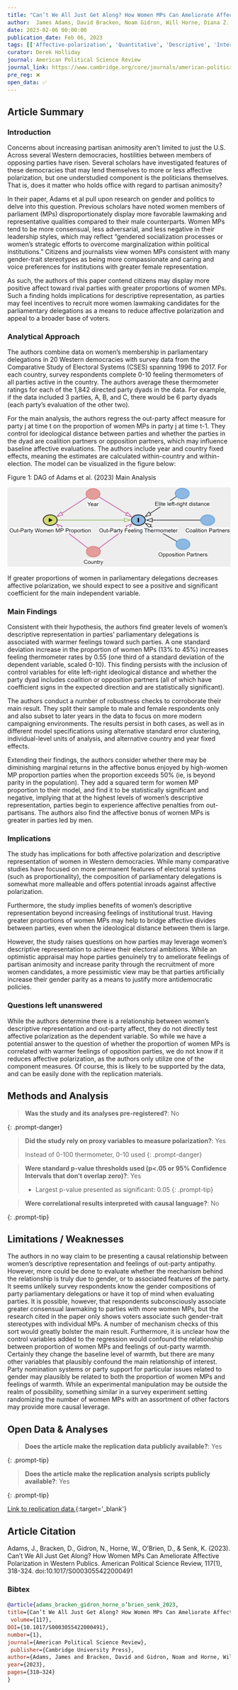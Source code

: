 ```yaml
---
title: "Can’t We All Just Get Along? How Women MPs Can Ameliorate Affective Polarization in Western Publics"
author:  James Adams, David Bracken, Noam Gidron, Will Horne, Diana Z. O’Brien, Kaitlin Senk
date: 2023-02-06 00:00:00
publication_date: Feb 06, 2023
tags: [['Affective-polarization', 'Quantitative', 'Descriptive', 'International']]
curator: Derek Holliday
journal: American Political Science Review
journal_link: https://www.cambridge.org/core/journals/american-political-science-review/article/cant-we-all-just-get-along-how-women-mps-can-ameliorate-affective-polarization-in-western-publics/D9F115F8EA9677F6AFC9E6D76392B8D5
pre_reg: ❌
open_data: ✅
---
```


## Article Summary

### Introduction ###
Concerns about increasing partisan animosity aren’t limited to just the U.S. Across several Western democracies, hostilities between members of opposing parties have risen. Several scholars have investigated features of these democracies that may lend themselves to more or less affective polarization, but one understudied component is the politicians themselves. That is, does it matter who holds office with regard to partisan animosity?

In their paper, Adams et al pull upon research on gender and politics to delve into this question. Previous scholars have noted women members of parliament (MPs) disproportionately display more favorable lawmaking and representative qualities compared to their male counterparts. Women MPs tend to be more consensual, less adversarial, and less negative in their leadership styles, which may reflect “gendered socialization processes or women’s strategic efforts to overcome marginalization within political institutions.” Citizens and journalists view women MPs consistent with many gender-trait stereotypes as being more compassionate and caring and voice preferences for institutions with greater female representation. 

As such, the authors of this paper contend citizens may display more positive affect toward rival parties with greater proportions of women MPs. Such a finding holds implications for descriptive representation, as parties may feel incentives to recruit more women lawmaking candidates for the parliamentary delegations as a means to reduce affective polarization and appeal to a broader base of voters.

### Analytical Approach ###
The authors combine data on women’s membership in parliamentary delegations in 20 Western democracies with survey data from the Comparative Study of Electoral Systems (CSES) spanning 1996 to 2017. For each country, survey respondents complete 0-10 feeling thermometers of all parties active in the country. The authors average these thermometer ratings for each of the 1,842 directed party dyads in the data. For example, if the data included 3 parties, A, B, and C, there would be 6 party dyads (each party’s evaluation of the other two). 

For the main analysis, the authors regress the out-party affect measure for party j at time t on the proportion of women MPs in party j at time t-1. They control for ideological distance between parties and whether the parties in the dyad are coalition partners or opposition partners, which may influence baseline affective evaluations. The authors include year and country fixed effects, meaning the estimates are calculated within-country and within-election. The model can be visualized in the figure below:

Figure 1: DAG of Adams et al. (2023) Main Analysis

![DAG of Adams et al. (2023)](/assets/img/Adams-et-al_2023_Holliday.png)

If greater proportions of women in parliamentary delegations decreases affective polarization, we should expect to see a positive and significant coefficient for the main independent variable.

### Main Findings ###
Consistent with their hypothesis, the authors find greater levels of women’s descriptive representation in parties’ parliamentary delegations is associated with warmer feelings toward such parties. A one standard deviation increase in the proportion of women MPs (13% to 45%) increases feeling thermometer rates by 0.55 (one third of a standard deviation of the dependent variable, scaled 0-10). This finding persists with the inclusion of control variables for elite left-right ideological distance and whether the party dyad includes coalition or opposition partners (all of which have coefficient signs in the expected direction and are statistically significant). 

The authors conduct a number of robustness checks to corroborate their main result. They split their sample to male and female respondents only and also subset to later years in the data to focus on more modern campaigning environments. The results persist in both cases, as well as in different model specifications using alternative standard error clustering, individual-level units of analysis, and alternative country and year fixed effects.

Extending their findings, the authors consider whether there may be diminishing marginal returns in the affective bonus enjoyed by high-women MP proportion parties when the proportion exceeds 50% (ie, is beyond parity in the population). They add a squared term for women MP proportion to their model, and find it to be statistically significant and negative, implying that at the highest levels of women’s descriptive representation, parties begin to experience affective penalties from out-partisans. The authors also find the affective bonus of women MPs is greater in parties led by men.

### Implications ###
The study has implications for both affective polarization and descriptive representation of women in Western democracies. While many comparative studies have focused on more permanent features of electoral systems (such as proportionality), the composition of parliamentary delegations is somewhat more malleable and offers potential inroads against affective polarization.

Furthermore, the study implies benefits of women’s descriptive representation beyond increasing feelings of institutional trust. Having greater proportions of women MPs may help to bridge affective divides between parties, even when the ideological distance between them is large.

However, the study raises questions on how parties may leverage women’s descriptive representation to achieve their electoral ambitions. While an optimistic appraisal may hope parties genuinely try to ameliorate feelings of partisan animosity and increase parity through the recruitment of more women candidates, a more pessimistic view may be that parties artificially increase their gender parity as a means to justify more antidemocratic policies. 

### Questions left unanswered ###
While the authors determine there is a relationship between women’s descriptive representation and out-party affect, they do not directly test affective polarization as the dependent variable. So while we have a potential answer to the question of whether the proportion of women MPs is correlated with warmer feelings of opposition parties, we do not know if it reduces affective polarization, as the authors only utilize one of the component measures. Of course, this is likely to be supported by the data, and can be easily done with the replication materials.


## Methods and Analysis

> **Was the study and its analyses pre-registered?**: No
> 
{: .prompt-danger}

> **Did the study rely on proxy variables to measure polarization?**: Yes
> 
> 
> Instead of 0-100 thermometer, 0-10 used
{: .prompt-danger}


> **Were standard p-value thresholds used (p<.05 or 95% Confidence Intervals that don’t overlap zero)?**: Yes
> 
> - Largest p-value presented as significant: 0.05
{: .prompt-tip}

> **Were correlational results interpreted with causal language?**: No
> 
{: .prompt-tip}

## Limitations / Weaknesses

The authors in no way claim to be presenting a causal relationship between women’s descriptive representation and feelings of out-party antipathy. However, more could be done to evaluate whether the mechanism behind the relationship is truly due to gender, or to associated features of the party. It seems unlikely survey respondents know the gender compositions of party parliamentary delegations or have it top of mind when evaluating parties. It is possible, however, that respondents subconsciously associate greater consensual lawmaking to parties with more women MPs, but the research cited in the paper only shows voters associate such gender-trait stereotypes with individual MPs. A number of mechanism checks of this sort would greatly bolster the main result.  Furthermore, it is unclear how the control variables added to the regression would confound the relationship between proportion of women MPs and feelings of out-party warmth. Certainly they change the baseline level of warmth, but there are many other variables that plausibly confound the main relationship of interest. Party nomination systems or party support for particular issues related to gender may plausibly be related to both the proportion of women MPs and feelings of warmth. While an experimental manipulation may be outside the realm of possibility, something similar in a survey experiment setting randomizing the number of women MPs with an assortment of other factors may provide more causal leverage.

## Open Data & Analyses

> **Does the article make the replication data publicly available?**: Yes
> 
{: .prompt-tip}

> **Does the article make the replication analysis scripts publicly available?**: Yes
> 
{: .prompt-tip}


[Link to replication data.](https://dataverse.harvard.edu/dataset.xhtml?persistentId=doi:10.7910/DVN/AHQRVR){:target='_blank'}

## Article Citation

Adams, J., Bracken, D., Gidron, N., Horne, W., O’Brien, D., & Senk, K. (2023). Can’t We All Just Get Along? How Women MPs Can Ameliorate Affective Polarization in Western Publics. American Political Science Review, 117(1), 318-324. doi:10.1017/S0003055422000491

### Bibtex

```bibtex
@article{adams_bracken_gidron_horne_o’brien_senk_2023, 
title={Can’t We All Just Get Along? How Women MPs Can Ameliorate Affective Polarization in Western Publics},
 volume={117}, 
DOI={10.1017/S0003055422000491}, 
number={1}, 
journal={American Political Science Review},
 publisher={Cambridge University Press}, 
author={Adams, James and Bracken, David and Gidron, Noam and Horne, Will and O’Brien, Diana Z. and Senk, Kaitlin}, 
year={2023}, 
pages={318–324}
}

```

